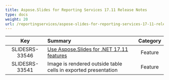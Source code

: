 ```yaml
---
title: Aspose.Slides for Reporting Services 17.11 Release Notes
type: docs
weight: 20
url: /reportingservices/aspose-slides-for-reporting-services-17-11-release-notes/
---
```


|**Key** |**Summary** |**Category** |
| :-: | :- | :-: |
|SLIDESRS-33546|[Use Aspose.Slides for .NET 17.11 features](https://docs.aspose.com/display/slidesnet/Aspose.Slides+for+.NET+17.11+Release+Notes)|Feature|
|SLIDESRS-33541|Image is rendered outside table cells in exported presentation|Feature|

